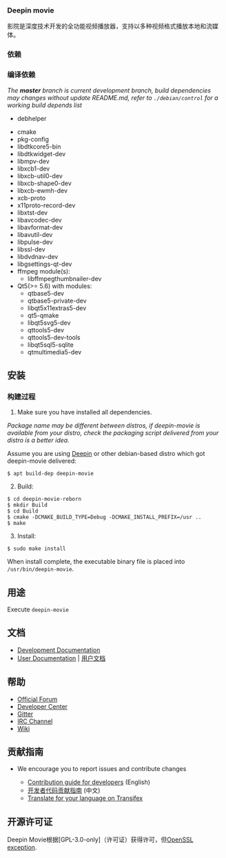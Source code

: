 ### Deepin movie

影院是深度技术开发的全功能视频播放器，支持以多种视频格式播放本地和流媒体。

### 依赖

### 编译依赖

_The **master** branch is current development branch, build dependencies may changes without update README.md, refer to `./debian/control` for a working build depends list_

- debhelper

* cmake
* pkg-config
* libdtkcore5-bin
* libdtkwidget-dev
* libmpv-dev
* libxcb1-dev
* libxcb-util0-dev
* libxcb-shape0-dev
* libxcb-ewmh-dev
* xcb-proto
* x11proto-record-dev
* libxtst-dev
* libavcodec-dev
* libavformat-dev
* libavutil-dev
* libpulse-dev
* libssl-dev
* libdvdnav-dev
* libgsettings-qt-dev
* ffmpeg module(s):
  - libffmpegthumbnailer-dev
* Qt5(>= 5.6) with modules:
  - qtbase5-dev
  - qtbase5-private-dev
  - libqt5x11extras5-dev
  - qt5-qmake
  - libqt5svg5-dev
  - qttools5-dev
  - qttools5-dev-tools
  - libqt5sql5-sqlite
  - qtmultimedia5-dev

## 安装 

### 构建过程

1. Make sure you have installed all dependencies.

_Package name may be different between distros, if deepin-movie is available from your distro, check the packaging script delivered from your distro is a better idea._

Assume you are using [Deepin](https://distrowatch.com/table.php?distribution=deepin) or other debian-based distro which got deepin-movie delivered:

``` 
$ apt build-dep deepin-movie
```

2. Build:

```
$ cd deepin-movie-reborn
$ mkdir Build
$ cd Build
$ cmake -DCMAKE_BUILD_TYPE=Debug -DCMAKE_INSTALL_PREFIX=/usr ..
$ make
```

3. Install:
```
$ sudo make install
```

When install complete, the executable binary file is placed into `/usr/bin/deepin-movie`.

## 用途

Execute `deepin-movie`

## 文档

 - [Development Documentation](https://linuxdeepin.github.io/deepin-movie/)
 - [User Documentation](https://wikidev.uniontech.com/index.php?title=%E5%BD%B1%E9%99%A2) | [用户文档](https://wikidev.uniontech.com/index.php?title=%E5%BD%B1%E9%99%A2)

## 帮助

* [Official Forum](https://bbs.uniontech.com/)
 * [Developer Center](https://github.com/linuxdeepin/developer-center)
 * [Gitter](https://gitter.im/orgs/linuxdeepin/rooms)
 * [IRC Channel](https://webchat.freenode.net/?channels=deepin)
 * [Wiki](https://wikidev.uniontech.com/)

## 贡献指南

* We encourage you to report issues and contribute changes

   - [Contribution guide for developers](https://github.com/linuxdeepin/developer-center/wiki/Contribution-Guidelines-for-Developers-en) (English)
   - [开发者代码贡献指南](https://github.com/linuxdeepin/developer-center/wiki/Contribution-Guidelines-for-Developers) (中文)
   - [Translate for your language on Transifex](https://www.transifex.com/linuxdeepin/deepin-movie/)

## 开源许可证

Deepin Movie根据[GPL-3.0-only]（许可证）获得许可，但[OpenSSL exception](https://lists.debian.org/debian-legal/2004/05/msg00595.html).
